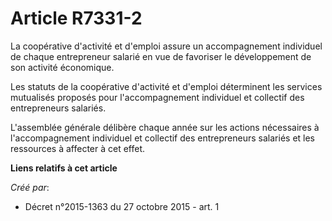 # Article R7331-2

La coopérative d'activité et d'emploi assure un accompagnement individuel de chaque entrepreneur salarié en vue de favoriser
le développement de son activité économique.

Les statuts de la coopérative d'activité et d'emploi déterminent les services mutualisés proposés pour l'accompagnement
individuel et collectif des entrepreneurs salariés.

L'assemblée générale délibère chaque année sur les actions nécessaires à l'accompagnement individuel et collectif des
entrepreneurs salariés et les ressources à affecter à cet effet.

**Liens relatifs à cet article**

_Créé par_:

  - Décret n°2015-1363 du 27 octobre 2015 - art. 1
